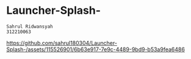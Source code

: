 # Launcher-Splash-
```
Sahrul Ridwansyah
312210063
```

https://github.com/sahrul180304/Launcher-Splash-/assets/115526901/6b63e917-7e9c-4489-9bd9-b53a9fea6486

